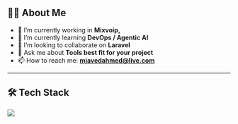 ## 🧑‍💻 About Me

- 🔭 I’m currently working in **Mixvoip,**
- 🌱 I’m currently learning **DevOps / Agentic AI**
- 👯 I’m looking to collaborate on **Laravel**
- 💬 Ask me about **Tools best fit for your project**
- 📫 How to reach me: **mjavedahmed@live.com**

---

## 🛠️ Tech Stack

<p align="left">
  <img src="https://skillicons.dev/icons?i=linux,laravel,vue,react,nodejs,postgresql,mongodb,docker,azure,aws,python,terraform,grafana,ansible,pytorch,redis,obsidian,nestjs" />
</p>


